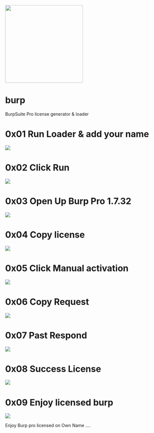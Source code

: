 <img src="/images/burp.jpg" width="250" height="250">

# burp
BurpSuite Pro license generator & loader

# 0x01 Run Loader & add your name 
![](/images/1.png)
# 0x02 Click Run 
![](/images/11.png)
# 0x03 Open Up Burp Pro 1.7.32
![](/images/2.png)
# 0x04 Copy license 
![](/images/3.png)
# 0x05 Click Manual activation
![](/images/4.png)
# 0x06 Copy Request 
![](/images/5.png)
# 0x07 Past Respond 
![](/images/6.png)
# 0x08 Success License
![](/images/7.png)
# 0x09 Enjoy licensed burp 
![](/images/8.png)


Enjoy Burp pro licensed on Own Name ....
